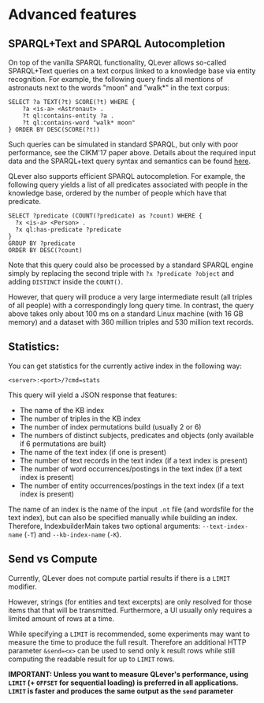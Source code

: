 # Advanced features

## SPARQL+Text and SPARQL Autocompletion

On top of the vanilla SPARQL functionality, QLever allows so-called SPARQL+Text
queries on a text corpus linked to a knowledge base via entity recognition.  For
example, the following query finds all mentions of astronauts next to the words
"moon" and "walk*" in the text corpus:

    SELECT ?a TEXT(?t) SCORE(?t) WHERE {
        ?a <is-a> <Astronaut> .
        ?t ql:contains-entity ?a .
        ?t ql:contains-word "walk* moon"
    } ORDER BY DESC(SCORE(?t))

Such queries can be simulated in standard SPARQL, but only with poor
performance, see the CIKM'17 paper above.  Details about the required input data
and the SPARQL+text query syntax and semantics can be found
[here](/docs/sparql_plus_text.md).

QLever also supports efficient SPARQL autocompletion.  For example, the
following query yields a list of all predicates associated with people in the
knowledge base, ordered by the number of people which have that predicate.

    SELECT ?predicate (COUNT(?predicate) as ?count) WHERE {
      ?x <is-a> <Person> .
      ?x ql:has-predicate ?predicate
    }
    GROUP BY ?predicate
    ORDER BY DESC(?count)

Note that this query could also be processed by a standard SPARQL engine simply
by replacing the second triple with `?x ?predicate ?object` and adding
`DISTINCT` inside the `COUNT()`.

However, that query will produce a very large intermediate result (all triples
of all people) with a correspondingly long query time.  In contrast, the query
above takes only about 100 ms on a standard Linux machine (with 16 GB memory)
and a dataset with 360 million triples and 530 million text records.

## Statistics:

You can get statistics for the currently active index in the following way:

    <server>:<port>/?cmd=stats

This query will yield a JSON response that features:

* The name of the KB index
* The number of triples in the KB index
* The number of index permutations build (usually 2 or 6)
* The numbers of distinct subjects, predicates and objects (only available if 6 permutations are built)
* The name of the text index (if one is present)
* The number of text records in the text index (if a text index is present)
* The number of word occurrences/postings in the text index (if a text index is present)
* The number of entity occurrences/postings in the text index (if a text index is present)


The name of an index is the name of the input `.nt` file (and wordsfile for the
text index), but can also be specified manually while building an index.
Therefore, IndexbuilderMain takes two optional arguments: `--text-index-name` (`-T`)
and `--kb-index-name` (`-K`).


## Send vs Compute

Currently, QLever does not compute partial results if there is a `LIMIT` modifier.

However, strings (for entities and text excerpts) are only resolved for those
items that that will be transmitted.  Furthermore, a UI usually only requires
a limited amount of rows at a time.

While specifying a `LIMIT` is recommended, some experiments may want
to measure the time to produce the full result.
Therefore an additional HTTP parameter `&send=<x>` can be used to send only
k result rows while still computing the readable result for up to `LIMIT` rows.

**IMPORTANT: Unless you want to measure QLever's performance, using `LIMIT` (+
`OFFSET` for sequential loading) is preferred in all applications. `LIMIT` is
faster and produces the same output as the `send` parameter**
